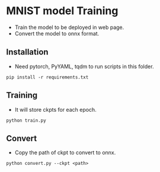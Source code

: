 # MNIST model Training

* Train the model to be deployed in web page.
* Convert the model to onnx format.

## Installation

* Need pytorch, PyYAML, tqdm to run scripts in this folder.
```
pip install -r requirements.txt
```

## Training

* It will store ckpts for each epoch.

```
python train.py
```

## Convert

* Copy the path of ckpt to convert to onnx.

```
python convert.py --ckpt <path>
```
